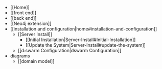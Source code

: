 * [[Home]]
* [[front end]]
* [[back end]]
* [[Neo4j extension]]
* [[installation and configuration|home#installation-and-configuration]]
  * [[Server Install]]
    * [[Initial Installation|Server-Install#Initial-Installation]]
    * [[Update the System|Server-Install#update-the-system]]
  * [[d:swarm Configuration|dswarm Configuration]]
* diagrams
  * [[domain model]]